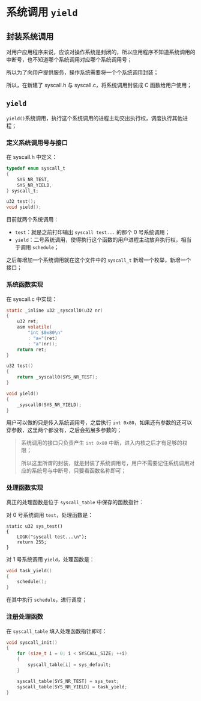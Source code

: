 # 系统调用 `yield`

## 封装系统调用

对用户应用程序来说，应该对操作系统是封闭的，所以应用程序不知道系统调用的中断号，也不知道哪个系统调用对应哪个系统调用号；

所以为了向用户提供服务，操作系统需要将一个个系统调用封装；

所以，在新建了 syscall.h 与 syscall.c，将系统调用封装成 C 函数给用户使用；



## `yield`

`yield()`系统调用，执行这个系统调用的进程主动交出执行权，调度执行其他进程；

### 定义系统调用号与接口

在 syscall.h 中定义：

````c
typedef enum syscall_t
{
    SYS_NR_TEST,
    SYS_NR_YIELD,
} syscall_t;

u32 test();
void yield();
````

目前就两个系统调用：

- `test`：就是之前打印输出 `syscall test...` 的那个 0 号系统调用；
- `yield`：二号系统调用，使得执行这个函数的用户进程主动放弃执行权，相当于调用 `schedule`；

之后每增加一个系统调用就在这个文件中的 `syscall_t` 新增一个枚举，新增一个接口；

### 系统函数实现

在 syscall.c 中实现：

````c
static _inline u32 _syscall0(u32 nr)
{
    u32 ret;
    asm volatile(
        "int $0x80\n"
        : "a="(ret)
        : "a"(nr));
    return ret;
}

u32 test()
{
    return _syscall0(SYS_NR_TEST);
}

void yield()
{
    _syscall0(SYS_NR_YIELD);
}
````

用户可以做的只是传入系统调用号，之后执行 `int 0x80`，如果还有参数的还可以穿参数，这里两个都没有，之后会拓展多参数的；

> 系统调用的接口只负责产生 `int 0x80` 中断，进入内核之后才有足够的权限；
>
> 所以这里所谓的封装，就是封装了系统调用号，用户不需要记住系统调用对应的系统号与中断号，只要看函数名称即可；

### 处理函数实现

真正的处理函数是位于 `syscall_table` 中保存的函数指针：

对 0 号系统调用 `test`，处理函数是：

```
static u32 sys_test()
{
    LOGK("syscall test...\n");
    return 255;
}
```

对 1 号系统调用 `yield`，处理函数是：

````c
void task_yield()
{
    schedule();
}
````

在其中执行 `schedule`，进行调度；

### 注册处理函数

在 `syscall_table` 填入处理函数指针即可：

````c
void syscall_init()
{
    for (size_t i = 0; i < SYSCALL_SIZE; ++i)
    {
        syscall_table[i] = sys_default;
    }

    syscall_table[SYS_NR_TEST] = sys_test;
    syscall_table[SYS_NR_YIELD] = task_yield;
}
````



